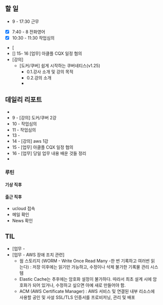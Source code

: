 ## 할 일
- 9 - 17:30 근무
- [x] 7:40 - 8 전화영어
- [x] 10:30 - 11:30 작업심의
- [
- [] 15- 16 [업무] 아클플 CQX 일정 협의 
- [강의]
	- [도커/쿠버] 쉽게 시작하는 쿠버네티스(v1.25)
		- 0.1.강사 소개 및 강의 목적
		- 0.2.강의 소개
		- 
## 데일리 리포트
-
-  9 - [강의] 도커/쿠버 2강
- 10 - 작업심의
- 11 - 작업심의
- 13 - 
- 14 - [강의] aws 1강
- 15 - [업무] 아클플 CQX 일정 협의
- 16 - [업무] 당일 업무 내용 배운 것들 정리
- 

### 루틴
#### 기상 직후

#### 출근 직후
- ucloud 접속
- 메일 확인
- News 확인

## TIL
- [업무 - 
- [업무 - AWS 장애 조치 관련]
	- 웜 스토리지 (WORM - Write Once Read Many -한 번 기록하고 여러번 읽는다) : 저장 이후에는 읽기만 가능하고, 수정이나 삭제 불가한 기록물 관리 시스템
	- Elastic Cache는 추후에는 암호화 설정이 불가하다. 따라서 최초 설계 시에 암호화가 되어 있거나, 수정하고 싶으면 아예 새로 만들어야 함.
	- ACM (AWS Certificate Manager) : AWS 서비스 및 연결된 내부 리소스에 사용할 공인 및 사설 SSL/TLS 인증서를 프로비저닝, 관리 및 배포
<!--stackedit_data:
eyJoaXN0b3J5IjpbMTAzNzE5NTE0MiwxODAyMTkyOTIwLC0zNz
k3Nzg2NzAsLTE1MTg2Mjk3MzcsLTE2MjY4NzQzMDcsMjE0MTE3
MTU3MywxMzk1NTM1MjM4XX0=
-->